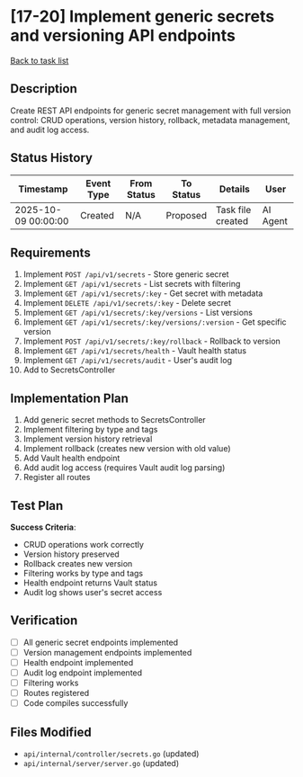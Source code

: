 # [17-20] Implement generic secrets and versioning API endpoints

[Back to task list](./tasks.md)

## Description

Create REST API endpoints for generic secret management with full version control: CRUD operations, version history, rollback, metadata management, and audit log access.

## Status History

| Timestamp | Event Type | From Status | To Status | Details | User |
|-----------|------------|-------------|-----------|---------|------|
| 2025-10-09 00:00:00 | Created | N/A | Proposed | Task file created | AI Agent |

## Requirements

1. Implement `POST /api/v1/secrets` - Store generic secret
2. Implement `GET /api/v1/secrets` - List secrets with filtering
3. Implement `GET /api/v1/secrets/:key` - Get secret with metadata
4. Implement `DELETE /api/v1/secrets/:key` - Delete secret
5. Implement `GET /api/v1/secrets/:key/versions` - List versions
6. Implement `GET /api/v1/secrets/:key/versions/:version` - Get specific version
7. Implement `POST /api/v1/secrets/:key/rollback` - Rollback to version
8. Implement `GET /api/v1/secrets/health` - Vault health status
9. Implement `GET /api/v1/secrets/audit` - User's audit log
10. Add to SecretsController

## Implementation Plan

1. Add generic secret methods to SecretsController
2. Implement filtering by type and tags
3. Implement version history retrieval
4. Implement rollback (creates new version with old value)
5. Add Vault health endpoint
6. Add audit log access (requires Vault audit log parsing)
7. Register all routes

## Test Plan

**Success Criteria**:
- CRUD operations work correctly
- Version history preserved
- Rollback creates new version
- Filtering works by type and tags
- Health endpoint returns Vault status
- Audit log shows user's secret access

## Verification

- [ ] All generic secret endpoints implemented
- [ ] Version management endpoints implemented
- [ ] Health endpoint implemented
- [ ] Audit log endpoint implemented
- [ ] Filtering works
- [ ] Routes registered
- [ ] Code compiles successfully

## Files Modified

- `api/internal/controller/secrets.go` (updated)
- `api/internal/server/server.go` (updated)

